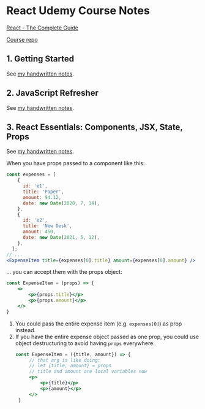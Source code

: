# React Udemy Course Notes

[React - The Complete Guide](https://www.udemy.com/course/react-the-complete-guide-incl-redux/)

[Course repo](https://github.com/academind/react-complete-guide-code/tree/03-react-basics-working-with-components/code/11-finished/src)


## 1. Getting Started
See [my handwritten notes](handwritten-react-notes.pdf).

## 2. JavaScript Refresher
See [my handwritten notes](handwritten-react-notes.pdf).

## 3. React Essentials: Components, JSX, State, Props
See [my handwritten notes](handwritten-react-notes.pdf).

When you have props passed to a component like this:
```jsx
const expenses = [
    {
      id: 'e1',
      title: 'Paper',
      amount: 94.12,
      date: new Date(2020, 7, 14),
    },
    {
      id: 'e2',
      title: 'New Desk',
      amount: 450,
      date: new Date(2021, 5, 12),
    },
  ];
// ...
<ExpenseItem title={expenses[0].title} amount={expenses[0].amount} />
```

... you can accept them with the props object:
```jsx
const ExpenseItem = (props) => {
    <>
        <p>{props.title}</p>
        <p>{props.amount}</p>
    </>
}

```
1. You could pass the entire expense item (e.g. `expenses[0]`) as prop instead.
2. If you have the entire expense object passed as one prop, you could use object destructuring to avoid having `props` everywhere:
   ```jsx
   const ExpenseItem = ({title, amount}) => {
        // that arg is like doing:
        // let {title, amount} = props
        // title and amount are local variables now
        <p>
            <p>{title}</p>
            <p>{amount}</p>
        </>
    }
    ```
